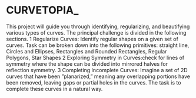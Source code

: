 # CURVETOPIA_
This project will guide you through identifying, regularizing, and beautifying various types of curves.
The principal challenge is divided in the following sections.
1 Regularize Curves: Identify regular shapes on a given set of curves. Task can be broken down into the following primitives: straight line, Circles and Ellipses, Rectangles and Rounded Rectangles, Regular Polygons, Star Shapes
2 Exploring Symmetry in Curves:check for lines of symmetry where the shape can be divided into mirrored halves for reflection symmetry.
3 Completing Incomplete Curves: Imagine a set of 2D curves that have been ”planarized,” meaning any overlapping portions have been removed, leaving gaps or partial holes in the curves. The task is to
complete these curves in a natural way.
